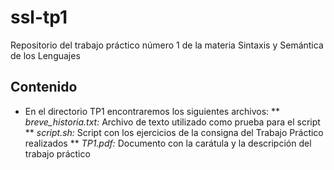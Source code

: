 # ssl-tp1
Repositorio del trabajo práctico número 1 de la materia Sintaxis y Semántica de los Lenguajes

## Contenido
* En el directorio TP1 encontraremos los siguientes archivos: 
  ** *breve_historia.txt:* Archivo de texto utilizado como prueba para el script 
  ** *script.sh:* Script con los ejercicios de la consigna del Trabajo Práctico realizados 
  ** *TP1.pdf:* Documento con la carátula y la descripción del trabajo práctico 